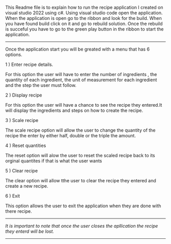 This Readme file is to explain how to run the recipe application I created on visual studio 2022 using c#.
Using visual studio code open the application.
When the application is open go to the ribbon and look for the build. When you have found build click on it and go to rebuild solution.
Once the rebuild is succeful you have to go to the green play button in the ribbon to start the application.
_________________________________________________
Once the application start you will be greated with a menu that has 6 options.

1 ) Enter recipe details.

For this option the user will have to enter the number of ingredients , the quantity of each ingredient, the unit of measurement for each ingredient and the step the user must follow.

2 ) Display recipe

For this option the user will have a chance to see the recipe they entered.It will display the ingredients and steps on how to create the recipe.

3 ) Scale recipe

The scale recipe option will allow the user to change the quantity of the recipe the enter by either half, double or the triple the amount.

4 ) Reset quantities

The reset option will alow the user to reset the scaled recipe back to its orginal quantites if that is what the user wants

5 ) Clear recipe

The clear option will allow tthe user to clear the recipe they entered and create a new recipe.

6 ) Exit

This option allows the user to exit the application when they are done with there recipe.
_________________________
*It is important to note that once the user closes the apllication the recipe they enterd will be lost.*
________________________
